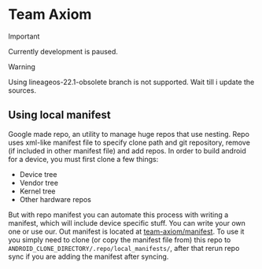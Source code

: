 # Team Axiom

> [!IMPORTANT]
> Currently development is paused.

> [!WARNING]
> Using lineageos-22.1-obsolete branch is not supported.
> Wait till i update the sources.

## Using local manifest 
Google made repo, an utility to manage huge repos that use nesting. 
Repo uses xml-like manifest file to specify clone path and git repository, 
remove (if included in other manifest file) and add repos.
In order to build android for a device, you must first clone a few things:

- Device tree
- Vendor tree
- Kernel tree
- Other hardware repos

But with repo manifest you can automate this process with writing a manifest,
which will include device specific stuff. You can write your own one or use our.
Out manifest is located at [team-axiom/manifest](https://github.com/team-axiom/manifest).
To use it you simply need to clone (or copy the manifest file from) this repo to 
```ANDROID_CLONE_DIRECTORY/.repo/local_manifests/```, after that rerun repo sync if
you are adding the manifest after syncing.
